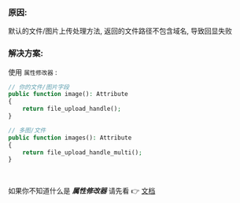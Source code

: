 ### 原因:

默认的文件/图片上传处理方法, 返回的文件路径不包含域名, 导致回显失败

### 解决方案:

使用 `属性修改器` :

```php
// 你的文件/图片字段
public function image(): Attribute
{
    return file_upload_handle();
}

// 多图/文件
public function images(): Attribute
{
    return file_upload_handle_multi();
}
```

<br>

如果你不知道什么是 ___属性修改器___ 请先看 👉 [文档](https://learnku.com/docs/laravel/9.x/eloquent-mutators/12254)
